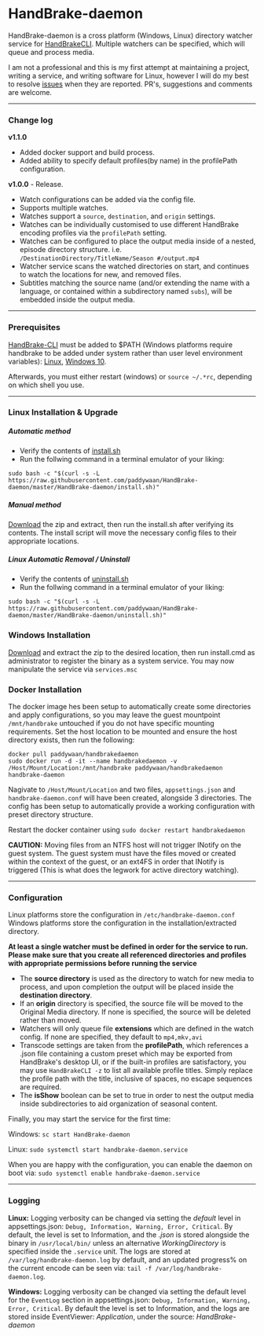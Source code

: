 ﻿# HandBrake-daemon


HandBrake-daemon is a cross platform (Windows, Linux) directory watcher service for [HandBrakeCLI](https://handbrake.fr/downloads2.php). Multiple watchers can be specified, which will queue and process media.

I am not a professional and this is my first attempt at maintaining a project, writing a service, and writing software for Linux, however I will do my best to resolve [issues](https://github.com/paddywaan/HandBrake-daemon/issues) when they are reported. PR's, suggestions and comments are welcome.

***
### Change log

**v1.1.0**
* Added docker support and build process.
* Added ability to specify default profiles(by name) in the profilePath configuration.

**v1.0.0** - Release.
* Watch configurations can be added via the config file.
* Supports multiple watches.
* Watches support a `source`, `destination`, and `origin` settings.
* Watches can be individually customised to use different HandBrake encoding profiles via the `profilePath` setting.
* Watches can be configured to place the output media inside of a nested, episode directory structure. i.e. `/DestinationDirectory/TitleName/Season #/output.mp4`
* Watcher service scans the watched directories on start, and continues to watch the locations for new, and removed files.
* Subtitles matching the source name (and/or extending the name with a language, or contained within a subdirectory named `subs`), will be embedded inside the output media.
***
### Prerequisites
[HandBrake-CLI](https://handbrake.fr/downloads2.php) must be added to $PATH (Windows platforms require handbrake to be added under system rather than user level environment variables): [Linux](https://opensource.com/article/17/6/set-path-linux), [Windows 10](https://www.architectryan.com/2018/03/17/add-to-the-path-on-windows-10/).

Afterwards, you must either restart (windows) or `source ~/.*rc`, depending on which shell you use.

***
### Linux Installation & Upgrade
##### Automatic method

  * Verify the contents of [install.sh](https://raw.githubusercontent.com/paddywaan/HandBrake-daemon/master/HandBrake-daemon/install.sh)
  * Run the follwing command in a terminal emulator of your liking:
```
sudo bash -c "$(curl -s -L https://raw.githubusercontent.com/paddywaan/HandBrake-daemon/master/HandBrake-daemon/install.sh)"
```
##### Manual method
[Download](https://github.com/paddywaan/HandBrake-daemon/releases/latest) the zip and extract, then run the install.sh after verifying its contents. The install script will move the necessary config files to their appropriate locations.


##### Linux Automatic Removal / Uninstall

  * Verify the contents of [uninstall.sh](https://raw.githubusercontent.com/paddywaan/HandBrake-daemon/master/HandBrake-daemon/uninstall.sh)
  * Run the follwing command in a terminal emulator of your liking:
```
sudo bash -c "$(curl -s -L https://raw.githubusercontent.com/paddywaan/HandBrake-daemon/master/HandBrake-daemon/uninstall.sh)"
```

### Windows Installation
[Download](https://github.com/paddywaan/HandBrake-daemon/releases/latest) and extract the zip to the desired location, then run install.cmd as administrator to register the binary as a system service. You may now manipulate the service via `services.msc`


### Docker Installation

The docker image hes been setup to automatically create some directories and apply configurations, so you may leave the guest mountpoint `/mnt/handbrake` untouched if you do not have specific mounting requirements. Set the host location to be mounted and ensure the host directory exists, then run the following:
```
docker pull paddywaan/handbrakedaemon
sudo docker run -d -it --name handbrakedaemon -v /Host/Mount/Location:/mnt/handbrake paddywaan/handbrakedaemon handbrake-daemon
```

Nagivate to `/Host/Mount/Location` and two files, `appsettings.json` and `handbrake-daemon.conf` will have been created, alongside 3 directories. The config has been setup to automatically provide a working configuration with preset directory structure.


Restart the docker container using `sudo docker restart handbrakedaemon`

**CAUTION:** Moving files from an NTFS host will not trigger INotify on the guest system. The guest system must have the files moved or created within the context of the guest, or an ext4FS in order that INotify is triggered (This is what does the legwork for active directory watching).

---

### Configuration
Linux platforms store the configuration in `/etc/handbrake-daemon.conf`
Windows platforms store the configuration in the installation/extracted directory.

**At least a single watcher must be defined in order for the service to run.**
**Please make sure that you create all referenced directories and profiles with appropriate permissions before running the service**

* The **source directory** is used as the directory to watch for new media to process, and upon completion the output will be placed inside the **destination directory**.
* If an **origin** directory is specified, the source file will be moved to the Original Media directory. If none is specified, the source will be deleted rather than moved.
* Watchers will only queue file **extensions** which are defined in the watch config. If none are specified, they default to `mp4,mkv,avi`
* Transcode settings are taken from the **profilePath**, which references a .json file containing a custom preset which may be exported from HandBrake's desktop UI, or if the built-in profiles are satisfactory, you may use `HandBrakeCLI -z` to list all available profile titles. Simply replace the profile path with the title, inclusive of spaces, no escape sequences are required.
* The **isShow** boolean can be set to true in order to nest the output media inside subdirectories to aid organization of seasonal content.

Finally, you may start the service for the first time:

Windows: `sc start HandBrake-daemon`

Linux: `sudo systemctl start handbrake-daemon.service`

When you are happy with the configuration, you can enable the daemon on boot via: `sudo systemctl enable handbrake-daemon.service`
***
### Logging

**Linux:** Logging verbosity can be changed via setting the *default* level in appsettings.json: `Debug, Information, Warning, Error, Critical`.
By default, the level is set to Information, and the *.json* is stored alongside the binary in `/usr/local/bin/` unless an alternative *WorkingDirectory* is specified inside the `.service` unit.
The logs are stored at `/var/log/handbrake-daemon.log` by default, and an updated progress% on the current encode can be seen via: `tail -f /var/log/handbrake-daemon.log`.

**Windows:** Logging verbosity can be changed via setting the default level for the `EventLog` section in appsettings.json: `Debug, Information, Warning, Error, Critical`. By default the level is set to Information, and the logs are stored inside EventViewer: *Application*, under the source: *HandBrake-daemon*


